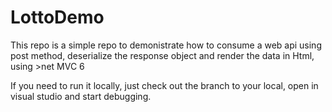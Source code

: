 # LottoDemo

This repo is a simple repo to demonistrate how to consume a web api using post method, deserialize the response object and render the data in Html, using >net MVC 6 

If you need to run it locally, just check out the branch  to your local, open in visual studio and start debugging.
